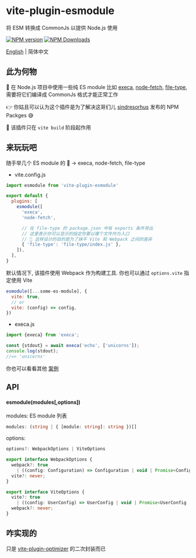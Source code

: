 # vite-plugin-esmodule

将 ESM 转换成 CommonJs 以提供 Node.js 使用

[![NPM version](https://img.shields.io/npm/v/vite-plugin-esmodule.svg?style=flat)](https://npmjs.org/package/vite-plugin-esmodule)
[![NPM Downloads](https://img.shields.io/npm/dm/vite-plugin-esmodule.svg?style=flat)](https://npmjs.org/package/vite-plugin-esmodule)

[English](https://github.com/vite-plugin/vite-plugin-esmodule#readme) | 简体中文

## 此为何物

🤔 在 Node.js 项目中使用一些纯 ES module 比如 [execa](https://www.npmjs.com/package/execa), [node-fetch](https://www.npmjs.com/package/node-fetch), [file-type](https://www.npmjs.com/package/file-type), 需要将它们编译成 CommonJs 格式才能正常工作

👉 你姑且可以认为这个插件是为了解决这哥们儿 [sindresorhus](https://www.npmjs.com/~sindresorhus) 发布的 NPM Packges 😅

🚧 该插件只在 `vite build` 阶段起作用

## 来玩玩吧

随手举几个 ES module 的 🌰 -> execa, node-fetch, file-type

- vite.config.js

```js
import esmodule from 'vite-plugin-esmodule'

export default {
  plugins: [
    esmodule([
      'execa',
      'node-fetch',

      // 在 file-type 的 package.json 中有 exports 条件导出
      // 这里表示你可以显示的指定你要以哪个文件作为入口
      // 🌱 这样设计的目的是为了抹平 Vite 和 Webpack 之间的差异
      { 'file-type': 'file-type/index.js' },
    ]),
  ],
}
```

默认情况下, 该插件使用 Webpack 作为构建工具. 你也可以通过 `options.vite` 指定使用 Vite  

```js
esmodule([...some-es-module], {
  vite: true,
  // or
  vite: (config) => config,
})
```


- execa.js

```js
import {execa} from 'execa';

const {stdout} = await execa('echo', ['unicorns']);
console.log(stdout);
//=> 'unicorns'
```

你也可以看看其他 [案例](https://github.com/vite-plugin/vite-plugin-esmodule/test)

## API

#### esmodule(modules[,options])

modules: ES module 列表

```ts
modules: (string | { [module: string]: string })[]
```

options:

```ts
options?: WebpackOptions | ViteOptions

export interface WebpackOptions {
  webpack?: true
    | ((config: Configuration) => Configuration | void | Promise<Configuration | void>);
  vite?: never;
}

export interface ViteOptions {
  vite?: true
    | ((config: UserConfig) => UserConfig | void | Promise<UserConfig | void>);
  webpack?: never;
}
```

## 咋实现的

只是 [vite-plugin-optimizer](https://github.com/vite-plugin/vite-plugin-optimizer) 的二次封装而已
